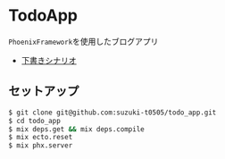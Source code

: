 # TodoApp

`PhoenixFramework`を使用したブログアプリ

- [下書きシナリオ](draft.md)

## セットアップ

```bash
$ git clone git@github.com:suzuki-t0505/todo_app.git
$ cd todo_app
$ mix deps.get && mix deps.compile
$ mix ecto.reset
$ mix phx.server
```